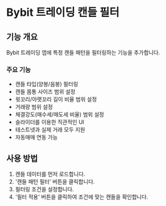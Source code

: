 # Bybit 트레이딩 캔들 필터

## 기능 개요

Bybit 트레이딩 앱에 특정 캔들 패턴을 필터링하는 기능을 추가합니다.

### 주요 기능

- 캔들 타입(양봉/음봉) 필터링
- 캔들 몸통 사이즈 범위 설정
- 윗꼬리/아랫꼬리 길이 비율 범위 설정
- 거래량 범위 설정
- 체결강도(매수세/매도세 비율) 범위 설정
- 슬라이더를 이용한 직관적인 UI
- 테스트넷과 실제 거래 모두 지원
- 자동매매 연동 가능

## 사용 방법

1. 캔들 데이터를 먼저 로드합니다.
2. '캔들 패턴 필터' 버튼을 클릭합니다.
3. 필터링 조건을 설정합니다.
4. '필터 적용' 버튼을 클릭하여 조건에 맞는 캔들을 확인합니다.